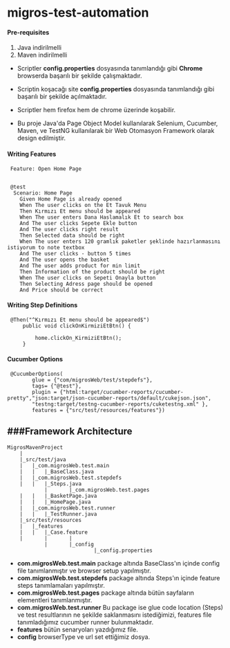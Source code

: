 # migros-test-automation

#### Pre-requisites
1. Java indirilmelli
2. Maven indirilmelli


* Scriptler **config.properties** dosyasında tanımlandığı gibi **Chrome** browserda başarılı bir şekilde çalışmaktadır.

* Scriptin koşacağı site **config.properties** dosyasında tanımlandığı gibi başarılı bir şekilde açılmaktadır.

* Scriptler hem firefox hem de chrome üzerinde koşabilir.

* Bu proje Java'da Page Object Model kullanılarak Selenium, Cucumber, Maven, ve TestNG kullanılarak bir Web Otomasyon Framework olarak design edilmiştir.

#### Writing Features
```
 Feature: Open Home Page

 
 @test
  Scenario: Home Page
    Given Home Page is already opened
    When The user clicks on the Et Tavuk Menu
    Then Kırmızı Et menu should be appeared
    When The user enters Dana Haslamalık Et to search box
    And The user clicks Sepete Ekle button
    And The user clicks right result
    Then Selected data should be right
    When The user enters 120 gramlık paketler şeklinde hazırlanmasını istiyorum to note textbox
    And The user clicks - button 5 times
    And The user opens the basket
    And The user adds product for min limit
    Then Information of the product should be right
    When The user clicks on Sepeti Onayla button
    Then Selecting Adress page should be opened
    And Price should be correct
```


#### Writing Step Definitions

```
 @Then("^Kırmızı Et menu should be appeared$")
	 public void clickOnKirmiziEtBtn() {
		 
		 home.clickOn_KirmiziEtBtn();
	 }
```


#### Cucumber Options

```
 @CucumberOptions(
		glue = {"com/migrosWeb/test/stepdefs"}, 
		tags= {"@test"},
		plugin = {"html:target/cucumber-reports/cucumber-pretty","json:target/json-cucumber-reports/default/cukejson.json",
		"testng:target/testng-cucumber-reports/cuketestng.xml" }, 
		features = {"src/test/resources/features"})

```



###Framework Architecture
--------------
	MigrosMavenProject
		|
		|_src/test/java
		|	|_com.migrosWeb.test.main
		|	|	|_BaseClass.java
		|	|_com.migrosWeb.test.stepdefs
		|	|	|_Steps.java
                |       |_com.migrosWeb.test.pages
		|	|	|_BasketPage.java
		|	|	|_HomePage.java
		|	|_com.migrosWeb.test.runner
		|	|	|_TestRunner.java
		|_src/test/resources
		|	|_features
		|	|	|_Case.feature
		|       |       |
                |       |_config
                                |_config.properties


* **com.migrosWeb.test.main** package altında BaseClass'ın içinde config file tanımlanmıştır ve browser setup yapılmıştır.
* **com.migrosWeb.test.stepdefs** package altında Steps'ın içinde feature steps tanımlamaları yapılmıştır.
* **com.migrosWeb.test.pages** package altında bütün sayfaların elementleri tanımlanmıştır.
* **com.migrosWeb.test.runner** Bu package ise glue code location (Steps) ve test resultlarının ne şekilde saklanmasını istediğimizi, features file tanımladığımız cucumber runner bulunmaktadır.
* **features** bütün senaryoları yazdığımız file.
* **config** browserType ve url set ettiğimiz dosya.
